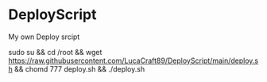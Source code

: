 # DeployScript
My own Deploy srcipt

sudo su && cd /root && wget https://raw.githubusercontent.com/LucaCraft89/DeployScript/main/deploy.sh && chomd 777 deploy.sh && ./deploy.sh
